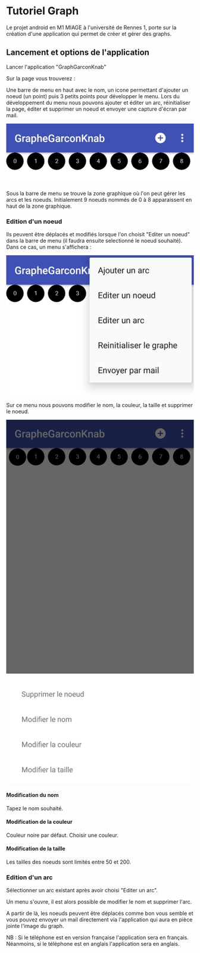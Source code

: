# Tutoriel Graph

Le projet android en M1 MIAGE à l'université de Rennes 1, porte sur la création d'une application qui permet de créer et gérer des graphs.

## Lancement et options de l'application

Lancer l'application "GraphGarconKnab"

Sur la page vous trouverez :

Une barre de menu en haut avec le nom, un icone permettant d'ajouter un noeud (un point) puis 3 petits points pour développer le menu.
Lors du développement du menu nous pouvons ajouter et éditer un arc, réinitialiser la page, éditer et supprimer un noeud et envoyer une capture d'écran par mail.

![](/bar_menu.jpg)

Sous la barre de menu se trouve la zone graphique où l'on peut gérer les arcs et les noeuds.
Initialement 9 noeuds nommés de 0 à 8 apparaissent en haut de la zone graphique. 

### Edition d'un noeud

Ils peuvent être déplacés et modifiés lorsque l'on choisit "Editer un noeud" dans la barre de menu (il faudra ensuite selectionné le noeud souhaité). Dans ce cas, un menu s'affichera :

![GitHub Logo](/menu_dev.jpg)

Sur ce menu nous pouvons modifier le nom, la couleur, la taille et supprimer le noeud.

![GitHub Logo](/menu_edit.jpg)

#### Modification du nom

Tapez le nom souhaité.



#### Modification de la couleur

Couleur noire par défaut. Choisir une couleur.



#### Modification de la taille

Les tailles des noeuds sont limités entre 50 et 200.

### Edition d'un arc

Sélectionner un arc existant après avoir choisi "Editer un arc".

Un menu s'ouvre, il est alors possible de modifier le nom et supprimer l'arc.


A partir de là, les noeuds peuvent être déplacés comme bon vous semble et vous pouvez envoyer un mail directement via l'application qui aura en pièce jointe l'image du graph.

NB : Si le téléphone est en version française l'application sera en français. Néanmoins, si le téléphone est en anglais l'application sera en anglais.

